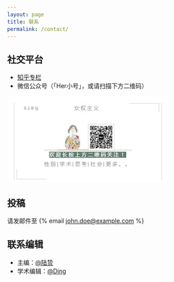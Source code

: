 ```yaml
---
layout: page
title: 联系
permalink: /contact/
---
```


## 社交平台

- [知乎专栏](https://zhuanlan.zhihu.com/herstoria)
- 微信公众号（「Her小号」，或请扫描下方二维码）

![](images/footer.jpg)

## 投稿

请发邮件至 {% email john.doe@example.com %}

## 联系编辑

- 主编：[@陆贽](https://www.zhihu.com/people/ru-shi-shuo-59)
- 学术编辑：[@Ding](https://www.zhihu.com/people/shannon403)